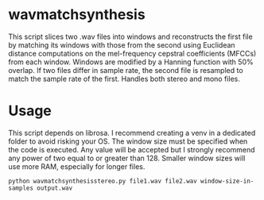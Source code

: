 # wavmatchsynthesis
This script slices two .wav files into windows and reconstructs the first file by matching its windows with those from the second using Euclidean distance computations on the mel-frequency cepstral coefficients (MFCCs) from each window. Windows are modified by a Hanning function with 50% overlap. If two files differ in sample rate, the second file is resampled to match the sample rate of the first.  Handles both stereo and mono files.

# Usage
This script depends on librosa.  I recommend creating a venv in a dedicated folder to avoid risking your OS.  The window size must be specified when the code is executed.  Any value will be accepted but I strongly recommend any power of two equal to or greater than 128.  Smaller window sizes will use more RAM, especially for longer files.

`python wavmatchsynthesisstereo.py file1.wav file2.wav window-size-in-samples output.wav`
